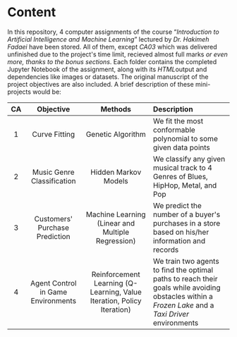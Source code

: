 # Content

In this repository, 4 computer assignments of the course “*Introduction to Artificial Intelligence and Machine Learning*” lectured by *Dr. Hakimeh Fadaei* have been stored. All of them, except *CA03* which was delivered unfinished due to the project's time limit, recieved almost full marks *or even more, thanks to the bonus sections*. Each folder contains the completed Jupyter Notebook of the assignment, along with its *HTML*output and dependencies like images or datasets. The original manuscript of the project objectives are also included. A brief description of these mini-projects would be:


| CA | Objective | Methods | Description |
|:--:|:---------:|:-------:|:-----------|
|1| Curve Fitting | Genetic Algorithm | We fit the most conformable polynomial to some given data points |
|2| Music Genre Classification | Hidden Markov Models | We classify any given musical track to 4 Genres of Blues, HipHop, Metal, and Pop |
|3| Customers' Purchase Prediction | Machine Learning (Linear and Multiple Regression) | We predict the number of a buyer's purchases in a store based on his/her information and records | 
|4| Agent Control in Game Environments | Reinforcement Learning (Q-Learning, Value Iteration, Policy Iteration) | We train two agents to find the optimal paths to reach their goals while avoiding obstacles within a *Frozen Lake* and a *Taxi Driver* environments |

